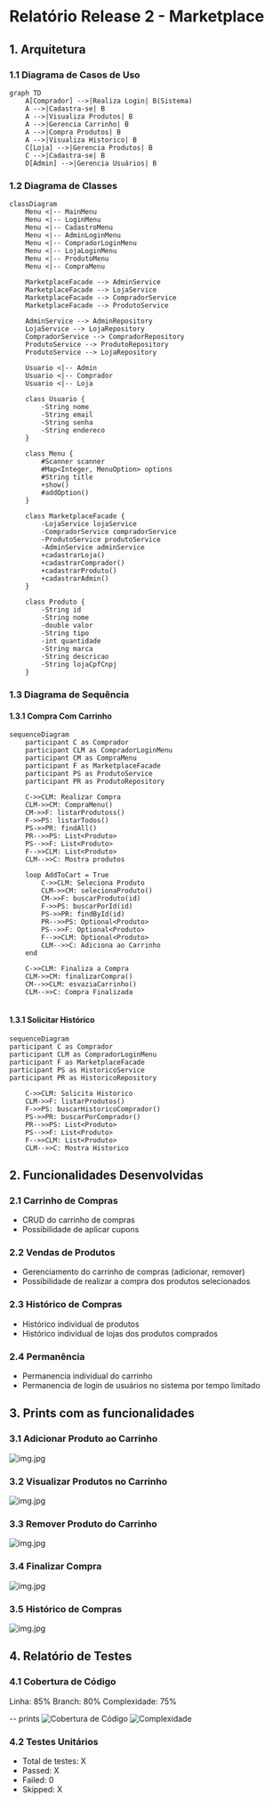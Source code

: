 # Relatório Release 2 - Marketplace

## 1. Arquitetura

### 1.1 Diagrama de Casos de Uso
```mermaid
graph TD
    A[Comprador] -->|Realiza Login| B(Sistema)
    A -->|Cadastra-se| B
    A -->|Visualiza Produtos| B
    A -->|Gerencia Carrinho| B
    A -->|Compra Produtos| B
    A -->|Visualiza Historico| B
    C[Loja] -->|Gerencia Produtos| B
    C -->|Cadastra-se| B
    D[Admin] -->|Gerencia Usuários| B
```

### 1.2 Diagrama de Classes
```mermaid
classDiagram
    Menu <|-- MainMenu
    Menu <|-- LoginMenu
    Menu <|-- CadastroMenu
    Menu <|-- AdminLoginMenu
    Menu <|-- CompradorLoginMenu
    Menu <|-- LojaLoginMenu
    Menu <|-- ProdutoMenu
    Menu <|-- CompraMenu

    MarketplaceFacade --> AdminService
    MarketplaceFacade --> LojaService
    MarketplaceFacade --> CompradorService
    MarketplaceFacade --> ProdutoService

    AdminService --> AdminRepository
    LojaService --> LojaRepository
    CompradorService --> CompradorRepository
    ProdutoService --> ProdutoRepository
    ProdutoService --> LojaRepository

    Usuario <|-- Admin
    Usuario <|-- Comprador
    Usuario <|-- Loja

    class Usuario {
        -String nome
        -String email
        -String senha
        -String endereco
    }

    class Menu {
        #Scanner scanner
        #Map<Integer, MenuOption> options
        #String title
        +show()
        #addOption()
    }

    class MarketplaceFacade {
        -LojaService lojaService
        -CompradorService compradorService
        -ProdutoService produtoService
        -AdminService adminService
        +cadastrarLoja()
        +cadastrarComprador()
        +cadastrarProduto()
        +cadastrarAdmin()
    }

    class Produto {
        -String id
        -String nome
        -double valor
        -String tipo
        -int quantidade
        -String marca
        -String descricao
        -String lojaCpfCnpj
    }
```

### 1.3 Diagrama de Sequência

#### 1.3.1 Compra Com Carrinho

```mermaid
sequenceDiagram
    participant C as Comprador
    participant CLM as CompradorLoginMenu
    participant CM as CompraMenu
    participant F as MarketplaceFacade
    participant PS as ProdutoService
    participant PR as ProdutoRepository
    
    C->>CLM: Realizar Compra
    CLM->>CM: CompraMenu()
    CM->>F: listarProdutoss()
    F->>PS: listarTodos()
    PS->>PR: findAll()
    PR-->>PS: List<Produto>
    PS-->>F: List<Produto>
    F-->>CLM: List<Produto>
    CLM-->>C: Mostra produtos
    
    loop AddToCart = True
        C->>CLM: Seleciona Produto
        CLM->>CM: selecionaProduto()
        CM->>F: buscarProduto(id)
        F->>PS: buscarPorId(id)
        PS->>PR: findById(id)
        PR-->>PS: Optional<Produto>
        PS-->>F: Optional<Produto>
        F-->>CLM: Optional<Produto>
        CLM-->>C: Adiciona ao Carrinho
    end
    
    C->>CLM: Finaliza a Compra
    CLM->>CM: finalizarCompra()
    CM-->>CLM: esvaziaCarrinho()
    CLM-->>C: Compra Finalizada
    
```

#### 1.3.1 Solicitar Histórico

```mermaid
sequenceDiagram
participant C as Comprador
participant CLM as CompradorLoginMenu
participant F as MarketplaceFacade
participant PS as HistoricoService
participant PR as HistoricoRepository

    C->>CLM: Solicita Historico
    CLM->>F: listarProdutos()
    F->>PS: buscarHistoricoComprador()
    PS->>PR: buscarPorComprador()
    PR-->>PS: List<Produto>
    PS-->>F: List<Produto>
    F-->>CLM: List<Produto>
    CLM-->>C: Mostra Historico
```

## 2. Funcionalidades Desenvolvidas

### 2.1 Carrinho de Compras
- CRUD do carrinho de compras
- Possibilidade de aplicar cupons

### 2.2 Vendas de Produtos
- Gerenciamento do carrinho de compras (adicionar, remover)
- Possibilidade de realizar a compra dos produtos selecionados

### 2.3 Histórico de Compras
- Histórico individual de produtos
- Histórico individual de lojas dos produtos comprados

### 2.4 Permanência
- Permanencia individual do carrinho
- Permanencia de login de usuários no sistema por tempo limitado

## 3. Prints com as funcionalidades

### 3.1 Adicionar Produto ao Carrinho
![img.jpg](adicionarProd.jpg)

### 3.2 Visualizar Produtos no Carrinho
![img.jpg](visualizarProd.jpg)

### 3.3 Remover Produto do Carrinho
![img.jpg](removerProd.jpg)

### 3.4 Finalizar Compra
![img.jpg](finalizarCompra.jpg)

### 3.5 Histórico de Compras
![img.jpg](historico.jpg)

## 4. Relatório de Testes

### 4.1 Cobertura de Código
   Linha: 85%
   Branch: 80%
   Complexidade: 75% 

-- prints
    ![Cobertura de Código](cobertura.png)
    ![Complexidade](complexidade.png)
### 4.2 Testes Unitários
- Total de testes: X
- Passed: X
- Failed: 0
- Skipped: X